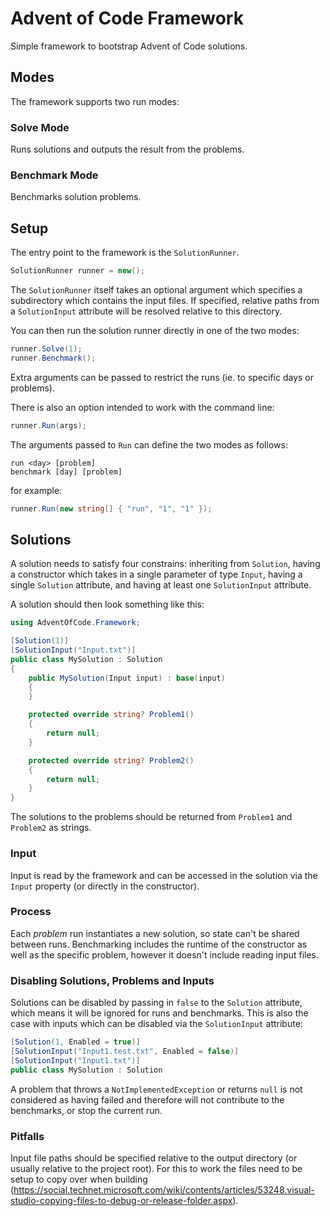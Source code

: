 # Advent of Code Framework

Simple framework to bootstrap Advent of Code solutions.

## Modes
The framework supports two run modes:

### Solve Mode
Runs solutions and outputs the result from the problems.

### Benchmark Mode
Benchmarks solution problems.

## Setup
The entry point to the framework is the `SolutionRunner`.
```csharp
SolutionRunner runner = new();
```
The `SolutionRunner` itself takes an optional argument which specifies a subdirectory which contains the input files. If specified, relative paths from a `SolutionInput` attribute will be resolved relative to this directory.

You can then run the solution runner directly in one of the two modes:
```csharp
runner.Solve(1);
runner.Benchmark();
```
Extra arguments can be passed to restrict the runs (ie. to specific days or problems).

There is also an option intended to work with the command line:

```csharp
runner.Run(args);
```

The arguments passed to `Run` can define the two modes as follows:
```
run <day> [problem]
benchmark [day] [problem]
```
for example:
```csharp
runner.Run(new string[] { "run", "1", "1" });
```

## Solutions

A solution needs to satisfy four constrains: inheriting from `Solution`, having a constructor which takes in a single parameter of type `Input`, having a single `Solution` attribute, and having at least one `SolutionInput` attribute.

A solution should then look something like this:

```csharp
using AdventOfCode.Framework;

[Solution(1)]
[SolutionInput("Input.txt")]
public class MySolution : Solution
{
    public MySolution(Input input) : base(input)
    {
    }

    protected override string? Problem1()
    {
        return null;
    }

    protected override string? Problem2()
    {
        return null;
    }
}
```

The solutions to the problems should be returned from `Problem1` and `Problem2` as strings.

### Input

Input is read by the framework and can be accessed in the solution via the `Input` property (or directly in the constructor).

### Process

Each *problem* run instantiates a new solution, so state can't be shared between runs.
Benchmarking includes the runtime of the constructor as well as the specific problem, however it doesn't include reading input files.

### Disabling Solutions, Problems and Inputs

Solutions can be disabled by passing in `false` to the `Solution` attribute, which means it will be ignored for runs and benchmarks. This is also the case with inputs which can be disabled via the `SolutionInput` attribute:

```csharp
[Solution(1, Enabled = true)]
[SolutionInput("Input1.test.txt", Enabled = false)]
[SolutionInput("Input1.txt")]
public class MySolution : Solution
```

A problem that throws a `NotImplementedException` or returns `null` is not considered as having failed and therefore will not contribute to the benchmarks, or stop the current run.

### Pitfalls

Input file paths should be specified relative to the output directory (or usually relative to the project root). For this to work the files need to be setup to copy over when building (https://social.technet.microsoft.com/wiki/contents/articles/53248.visual-studio-copying-files-to-debug-or-release-folder.aspx).
